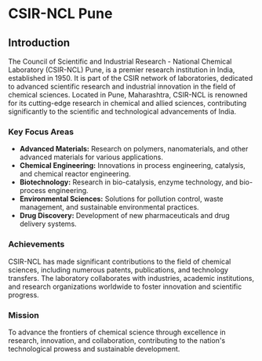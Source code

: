 # CSIR-NCL Pune

## Introduction

The Council of Scientific and Industrial Research - National Chemical Laboratory (CSIR-NCL) Pune, 
is a premier research institution in India, established in 1950. It is part of the CSIR network of laboratories, 
dedicated to advanced scientific research and industrial innovation in the field of chemical sciences. Located in Pune, Maharashtra, 
CSIR-NCL is renowned for its cutting-edge research in chemical and allied sciences, contributing significantly to the scientific and technological advancements of India.

### Key Focus Areas

- **Advanced Materials:** Research on polymers, nanomaterials, and other advanced materials for various applications.
- **Chemical Engineering:** Innovations in process engineering, catalysis, and chemical reactor engineering.
- **Biotechnology:** Research in bio-catalysis, enzyme technology, and bio-process engineering.
- **Environmental Sciences:** Solutions for pollution control, waste management, and sustainable environmental practices.
- **Drug Discovery:** Development of new pharmaceuticals and drug delivery systems.

### Achievements

CSIR-NCL has made significant contributions to the field of chemical sciences, including numerous patents, publications, and technology transfers. 
The laboratory collaborates with industries, academic institutions, and research organizations worldwide to foster innovation and scientific progress.

### Mission

To advance the frontiers of chemical science through excellence in research, innovation, and collaboration, contributing to the nation's technological prowess and sustainable development.
